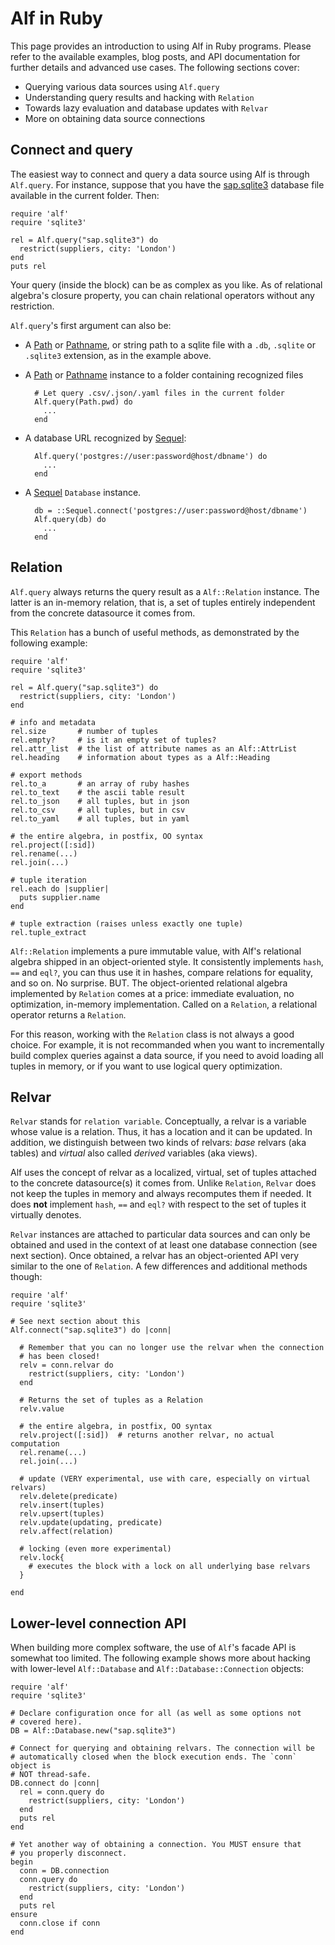 # Alf in Ruby

This page provides an introduction to using Alf in Ruby programs. Please refer
to the available examples, blog posts, and API documentation for further
details and advanced use cases. The following sections cover:

* Querying various data sources using `Alf.query`
* Understanding query results and hacking with `Relation`
* Towards lazy evaluation and database updates with `Relvar`
* More on obtaining data source connections

## Connect and query

The easiest way to connect and query a data source using Alf is through
`Alf.query`. For instance, suppose that you have the <a target="_blank"
href="/downloads/sap.sqlite3">sap.sqlite3</a> database file available in the
current folder. Then:

```
require 'alf'
require 'sqlite3'

rel = Alf.query("sap.sqlite3") do
  restrict(suppliers, city: 'London')
end
puts rel
```

Your query (inside the block) can be as complex as you like. As of relational
algebra's closure property, you can chain relational operators without any
restriction.

`Alf.query`'s first argument can also be:

* A [Path](https://github.com/eregon/path) or
  [Pathname](http://www.ruby-doc.org/stdlib-1.9.3/libdoc/pathname/rdoc/Pathname.html),
  or string path to a sqlite file with a `.db`, `.sqlite` or `.sqlite3` extension,
  as in the example above.
* A [Path](https://github.com/eregon/path) or
  [Pathname](http://www.ruby-doc.org/stdlib-1.9.3/libdoc/pathname/rdoc/Pathname.html)
  instance to a folder containing recognized files

        # Let query .csv/.json/.yaml files in the current folder
        Alf.query(Path.pwd) do
          ...
        end

* A database URL recognized by
  [Sequel](http://sequel.rubyforge.org/rdoc/files/doc/opening_databases_rdoc.html):

        Alf.query('postgres://user:password@host/dbname') do
          ...
        end
  
* A [Sequel](http://sequel.rubyforge.org/rdoc/files/doc/opening_databases_rdoc.html)
  `Database` instance.

        db = ::Sequel.connect('postgres://user:password@host/dbname')
        Alf.query(db) do
          ...
        end

## Relation

`Alf.query` always returns the query result as a `Alf::Relation` instance. The
latter is an in-memory relation, that is, a set of tuples entirely independent
from the concrete datasource it comes from.

This `Relation` has a bunch of useful methods, as demonstrated by the
following example:

```
require 'alf'
require 'sqlite3'

rel = Alf.query("sap.sqlite3") do
  restrict(suppliers, city: 'London')
end

# info and metadata
rel.size       # number of tuples
rel.empty?     # is it an empty set of tuples?
rel.attr_list  # the list of attribute names as an Alf::AttrList
rel.heading    # information about types as a Alf::Heading

# export methods
rel.to_a       # an array of ruby hashes
rel.to_text    # the ascii table result
rel.to_json    # all tuples, but in json
rel.to_csv     # all tuples, but in csv
rel.to_yaml    # all tuples, but in yaml

# the entire algebra, in postfix, OO syntax
rel.project([:sid])
rel.rename(...)
rel.join(...)

# tuple iteration
rel.each do |supplier|
  puts supplier.name
end

# tuple extraction (raises unless exactly one tuple)
rel.tuple_extract
```

`Alf::Relation` implements a pure immutable value, with Alf's relational
algebra shipped in an object-oriented style. It consistently implements
`hash`, `==` and `eql?`, you can thus use it in hashes, compare relations for
equality, and so on. No surprise. BUT. The object-oriented relational algebra
implemented by `Relation` comes at a price: immediate evaluation, no
optimization, in-memory implementation. Called on a `Relation`, a relational
operator returns a `Relation`.

For this reason, working with the `Relation` class is not always a good
choice. For example, it is not recommanded when you want to incrementally
build complex queries against a data source, if you need to avoid loading all
tuples in memory, or if you want to use logical query optimization.

## Relvar

`Relvar` stands for `relation variable`. Conceptually, a relvar is a variable
whose value is a relation. Thus, it has a location and it can be updated. In
addition, we distinguish between two kinds of relvars: _base_ relvars (aka
tables) and _virtual_ also called _derived_ variables (aka views).

Alf uses the concept of relvar as a localized, virtual, set of tuples attached
to the concrete datasource(s) it comes from. Unlike `Relation`, `Relvar` does
not keep the tuples in memory and always recomputes them if needed. It does
**not** implement `hash`, `==` and `eql?` with respect to the set of tuples it
virtually denotes.

`Relvar` instances are attached to particular data sources and can only be
obtained and used in the context of at least one database connection (see next
section). Once obtained, a relvar has an object-oriented API very similar to
the one of `Relation`. A few differences and additional methods though:

```
require 'alf'
require 'sqlite3'

# See next section about this
Alf.connect("sap.sqlite3") do |conn|

  # Remember that you can no longer use the relvar when the connection
  # has been closed!
  relv = conn.relvar do
    restrict(suppliers, city: 'London')
  end

  # Returns the set of tuples as a Relation
  relv.value

  # the entire algebra, in postfix, OO syntax
  relv.project([:sid])  # returns another relvar, no actual computation
  rel.rename(...)
  rel.join(...)

  # update (VERY experimental, use with care, especially on virtual relvars)
  relv.delete(predicate)
  relv.insert(tuples)
  relv.upsert(tuples)
  relv.update(updating, predicate)
  relv.affect(relation)

  # locking (even more experimental)
  relv.lock{
    # executes the block with a lock on all underlying base relvars
  }

end
```

## Lower-level connection API

When building more complex software, the use of `Alf`'s facade API is somewhat
too limited. The following example shows more about hacking with lower-level
`Alf::Database` and `Alf::Database::Connection` objects:

```
require 'alf'
require 'sqlite3'

# Declare configuration once for all (as well as some options not
# covered here).
DB = Alf::Database.new("sap.sqlite3")

# Connect for querying and obtaining relvars. The connection will be
# automatically closed when the block execution ends. The `conn` object is
# NOT thread-safe. 
DB.connect do |conn|
  rel = conn.query do
    restrict(suppliers, city: 'London')
  end
  puts rel
end

# Yet another way of obtaining a connection. You MUST ensure that
# you properly disconnect.
begin
  conn = DB.connection
  conn.query do
    restrict(suppliers, city: 'London')
  end
  puts rel
ensure
  conn.close if conn
end
```
